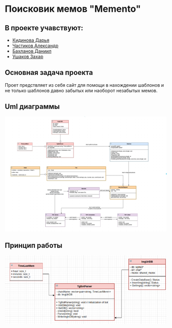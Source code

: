 # Поисковик мемов "Memento"

## В проекте учавствуют:
* [Кидинова Дарья](https://github.com/ezuryy) 
* [Частиков Александр](https://github.com/papazloynt)
* [Бахланов Даниил](https://github.com/Similization)
* [Ушаков Захар](https://github.com/HvarZ)

## Основная задача проекта
Проет предствляет из себя сайт для помощи в нахождении шаблонов и не только 
шаблонов давно забытых или наоборот незабытых мемов. 

## Uml диаграммы
![UML](uml/img.png)


## Принцип работы

![UML-diagram](UML/UML.png)
